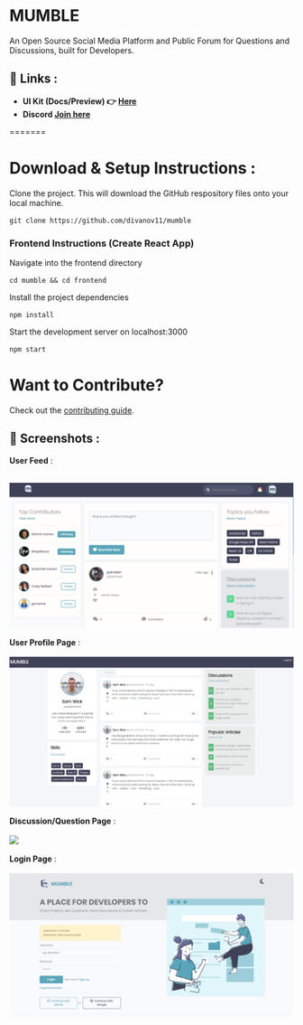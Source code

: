 # MUMBLE
An Open Source Social Media Platform and Public Forum for Questions and Discussions, built for Developers.

## 🔗 Links :
- **UI Kit (Docs/Preview) 👉 [Here](http://mumble-lp.s3-website-us-west-2.amazonaws.com/)**
- **Discord [Join here](https://discord.gg/TxgpyK8pzf)**


=======
# Download & Setup Instructions :

Clone the project. This will download the GitHub respository files onto your local machine. 

```Shell
git clone https://github.com/divanov11/mumble
```

### Frontend Instructions (Create React App)
Navigate into the frontend directory
```Shell
cd mumble && cd frontend
```
Install the project dependencies
```Shell
npm install
```
Start the development server on localhost:3000
```Shell
npm start
```

# Want to Contribute?
Check out the [contributing guide](https://github.com/divanov11/Mumble/blob/master/CONTRIBUTING.md).

## 📸 Screenshots :
**User Feed** : <br/><br/>

<img src="./images/home-page.PNG" width=600 />

**User Profile Page** : <br/><br/>
<img src="./images/profile-page.PNG" width=600 />

**Discussion/Question Page** : <br/><br/>
<img src="./images/discussion-page.PNG" width=600 />

**Login Page** : <br/><br/>
<img src="./images/login-page.PNG" width=600 />
